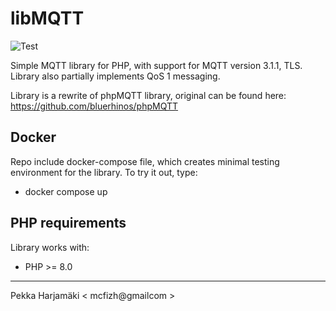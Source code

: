 # libMQTT

![Test](https://github.com/mcfizh/libMQTT/actions/workflows/test-workflow.yml/badge.svg)

Simple MQTT library for PHP, with support for MQTT version 3.1.1, TLS. Library also partially implements QoS 1 messaging.

Library is a rewrite of phpMQTT library, original can be found here: https://github.com/bluerhinos/phpMQTT

## Docker

Repo include docker-compose file, which creates minimal testing environment for the library. To try it out, type:

- docker compose up

## PHP requirements

Library works with:

- PHP >= 8.0

---

Pekka Harjamäki < mcfizh@gmailcom >
